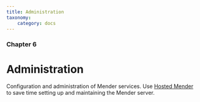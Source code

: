 ```yaml
---
title: Administration
taxonomy:
    category: docs
---
```


### Chapter 6

# Administration

Configuration and administration of Mender services.
Use [Hosted Mender](https://mender.io/signup?target=_blank) to save time setting up and maintaining the Mender server.
